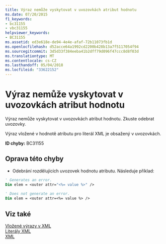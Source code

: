 ```yaml
---
title: Výraz nemůže vyskytovat v uvozovkách atribut hodnotu
ms.date: 07/20/2015
f1_keywords:
- bc31155
- vbc31155
helpviewer_keywords:
- BC31155
ms.assetid: ed3e618e-de94-4e4e-afaf-72b11073fb1d
ms.openlocfilehash: d52acce64a1992cd2200b428b13a7f5117054f94
ms.sourcegitcommit: 3d5d33f384eeba41b2dff79d096f47ccc8d8f03d
ms.translationtype: MT
ms.contentlocale: cs-CZ
ms.lasthandoff: 05/04/2018
ms.locfileid: "33622152"
---
```

# <a name="expression-cannot-appear-inside-a-quoted-attribute-value"></a>Výraz nemůže vyskytovat v uvozovkách atribut hodnotu
Výraz nemůže vyskytovat v uvozovkách atribut hodnotu. Zkuste odebrat uvozovky.  
  
 Výraz vložené v hodnotě atributu pro literál XML je obsažený v uvozovkách.  
  
 **ID chyby:** BC31155  
  
## <a name="to-correct-this-error"></a>Oprava této chyby  
  
-   Odebrání rozdělujících uvozovek hodnotu atributu. Následuje příklad:  
  
```vb  
' Generates an error.  
Dim elem = <outer attr="<%= value %>" />  
  
' Does not generate an error.  
Dim elem = <outer attr=<%= value %> />  
```  
  
## <a name="see-also"></a>Viz také  
 [Vložené výrazy v XML](../../visual-basic/programming-guide/language-features/xml/embedded-expressions-in-xml.md)  
 [Literály XML](../../visual-basic/language-reference/xml-literals/index.md)  
 [XML](../../visual-basic/programming-guide/language-features/xml/index.md)

